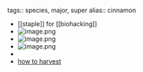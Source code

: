 tags:: species, major, super
alias:: cinnamon

- [[staple]] for [[biohacking]]
- ![image.png](https://peach-geographical-bat-397.mypinata.cloud/ipfs/QmViy3gvZDRdoexz6oKLUuSJtCPMFcrbfpJ7fByPd39vYL)
- ![image.png](https://peach-geographical-bat-397.mypinata.cloud/ipfs/QmZv7vaBfQVyLWvVMPxKhtbZNwevyKQs3ya9dBK3nLuj6s)
- ![image.png](https://peach-geographical-bat-397.mypinata.cloud/ipfs/QmeRpYZzw6gZL1DPuuFGdBc7L4Cy6jPHpfSP6PLUJcuTum)
-
- [how to harvest](https://www.youtube.com/watch?v=4rHOBhHwx7g)